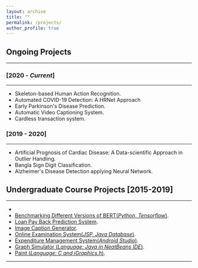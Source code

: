 ```yaml
---
layout: archive
title: ""
permalink: /projects/
author_profile: true
---
```


## Ongoing Projects
----------------

### [2020 - *Current*]
-----------
* Skeleton-based Human Action Recognition.
* Automated COVID-19 Detection: A HRNet Approach
* Early Parkinson's Disease Prediction.
* Automatic Video Captioning System.
* Cardless transaction system.


### [2019 - 2020]
-----------
* Artificial Prognosis of Cardiac Disease: A Data-scientific Approach in Outlier Handling.
* Bangla Sign Digit Classification.
* Alzheimer's Disease Detection applying Neural Network.

## Undergraduate Course Projects [2015-2019]
----------------
* 
* [Benchmarking Different Versions of BERT(*Python, Tensorflow*)]([https://github.com/joyjft/Online-Written-Examination-System](https://github.com/joyjft/Benchmarking-different-version-of-bert-)).
* [Loan Pay Back Prediction System](https://github.com/joyjft/Data-Science-Machine-Learning/tree/master/Loan%20Pay%20Back%20Predictor).
* [Image Caption Generator](https://github.com/joyjft/Image-Caption-Genarator).
* [Online Examination System(*JSP, Java Database*)](https://github.com/joyjft/Online-Written-Examination-System).
* [Expenditure Management System(*Android Studio*)](https://github.com/joyjft/DailyCost).
* [Graph Simulator (*Language: Java in NeatBeans IDE*)](https://github.com/joyjft/Graph-Simulator).
* [Paint (*Language: C and iGraphics.h*)](https://github.com/sajib-kumar/Paint).

__________________________________________________
